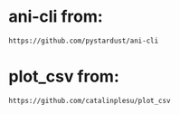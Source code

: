 # ani-cli from:
	https://github.com/pystardust/ani-cli
# plot_csv from:
	https://github.com/catalinplesu/plot_csv
